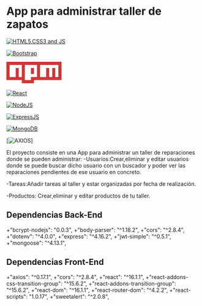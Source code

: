 # App para administrar taller de zapatos

[![HTML5,CSS3 and JS](https://github.com/FransLopez/logo-images/blob/master/logos/html5-css3-js.png)](http://www.w3.org/)

[![Bootstrap](https://github.com/FransLopez/logo-images/blob/master/logos/bootstrap.png)](http://getbootstrap.com/)

[![npm](https://github.com/MarioTerron/logo-images/blob/master/logos/npm.png)](https://www.npmjs.com/)

[![React](https://github.com/FransLopez/logo-images/blob/master/logos/react.png)](https://facebook.github.io/react/)

[![NodeJS](https://github.com/FransLopez/logo-images/blob/master/logos/nodejs.png)](https://nodejs.org/)

[![ExpressJS](https://github.com/MarioTerron/logo-images/blob/master/logos/expressjs.png)](http://expressjs.com///)

[![MongoDB](https://github.com/FransLopez/logo-images/blob/master/logos/mongodb.png)](https://www.mongodb.com/)

[![AXIOS](https://encrypted-tbn0.gstatic.com/images?q=tbn:ANd9GcRKULwinAOrRSM-Hk2Jg2pO7XLhmOCCasDdRq72ZFjtS5oFEIPP)]


El proyecto consiste en una App para administrar un taller de reparaciones donde se pueden administrar:
-Usuarios:Crear,eliminar y editar usuarios donde se puede buscar dicho usuario con un buscador y poder ver las reparaciones pendientes de ese usuario en concreto.

-Tareas:Añadir tareas al taller y estar organizadas por fecha de realización.

-Productos: Crear,eliminar y editar productos de tu taller.



## Dependencias Back-End

 +"bcrypt-nodejs": "0.0.3",
 +"body-parser": "^1.18.2",
 +"cors": "^2.8.4",
 +"dotenv": "^4.0.0",
 +"express": "^4.16.2",
 +"jwt-simple": "^0.5.1",
 +"mongoose": "^4.13.1",
 
## Dependencias Front-End
 
   +"axios": "^0.17.1",
   +"cors": "^2.8.4",
   +"react": "^16.1.1",
   +"react-addons-css-transition-group": "^15.6.2",
   +"react-addons-transition-group": "^15.6.2",
   +"react-dom": "^16.1.1",
   +"react-router-dom": "^4.2.2",
   +"react-scripts": "1.0.17",
   +"sweetalert": "^2.0.8",
 
